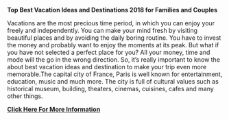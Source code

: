 **Top Best Vacation Ideas and Destinations 2018 for Families and Couples**

Vacations are the most precious time period, in which you can enjoy your freely and independently. You can make your mind fresh by visiting beautiful places and by avoiding the daily boring routine. You have to invest the money and probably want to enjoy the moments at its peak. But what if you have not selected a perfect place for you? All your money, time and mode will the go in the wrong direction. So, it’s really important to know the about best vacation ideas and destination to make your trip even more memorable.The capital city of France, Paris is well known for entertainment, education, music and much more. The city is full of cultural values such as historical museum, building, theaters, cinemas, cuisines, cafes and many other things.

[**Click Here For More Information**](https://lustereyes.com/best-vacation-ideas-destinations-2018/)

